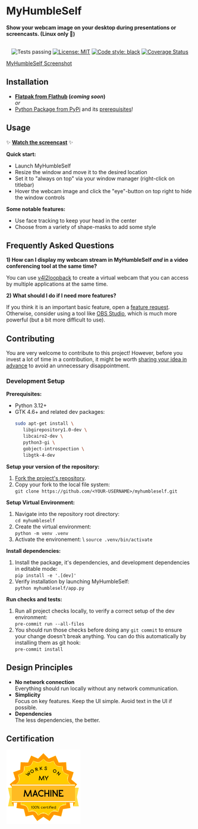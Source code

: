 # MyHumbleSelf

**Show your webcam image on your desktop during presentations or screencasts. (Linux
only 🐧)**

<p align="center"><br>
<img alt="Tests passing" src="https://github.com/dynobo/myhumbleself/workflows/Test/badge.svg">
<a href="https://github.com/dynobo/myhumbleself/blob/main/LICENSE"><img alt="License: MIT" src="https://img.shields.io/badge/License-GPL3-blue.svg"></a>
<a href="https://github.com/psf/black"><img alt="Code style: black" src="https://img.shields.io/badge/Code%20style-black-%23000000"></a>
<a href='https://coveralls.io/github/dynobo/myhumbleself'><img src='https://coveralls.io/repos/github/dynobo/myhumbleself/badge.svg' alt='Coverage Status' /></a>
</p>

[MyHumbleSelf Screenshot](https://raw.githubusercontent.com/dynobo/myhumbleself/main/resources/screenshot-00.png)

## Installation

- **[Flatpak from Flathub](https://flathub.org/apps/com.github.dynobo.myhumbleself)
  (_coming soon_)** \
  _or_
- [Python Package from PyPi](https://pypi.org/project/myhumbleself/) and its
  [prerequisites](#prerequisites)!

## Usage

✨
**[Watch the screencast](https://raw.githubusercontent.com/dynobo/myhumbleself/main/resources/screencast.webm)**
✨

**Quick start:**

- Launch MyHumbleSelf
- Resize the window and move it to the desired location
- Set it to "always on top" via your window manager (right-click on titlebar)
- Hover the webcam image and click the "eye"-button on top right to hide the window
  controls

**Some notable features:**

- Use face tracking to keep your head in the center
- Choose from a variety of shape-masks to add some style

## Frequently Asked Questions

**1) How can I display my webcam stream in MyHumbleSelf _and_ in a video conferencing
tool at the same time?**

You can use [v4l2loopback](https://github.com/umlaeute/v4l2loopback) to create a virtual
webcam that you can access by multiple applications at the same time.

**2) What should I do if I need more features?**

If you think it is an important basic feature, open a
[feature request](https://github.com/dynobo/myhumbleself/issues/new). Otherwise,
consider using a tool like [OBS Studio](https://obsproject.com/), which is much more
powerful (but a bit more difficult to use).

## Contributing

You are very welcome to contribute to this project! However, before you invest a lot of
time in a contribution, it might be worth
[sharing your idea in advance](https://github.com/dynobo/myhumbleself/issues) to avoid
an unnecessary disappointment.

### Development Setup

**Prerequisites:** <a name="prerequisites"></a>

- Python 3.12+
- GTK 4.6+ and related dev packages:
  ```sh
  sudo apt-get install \
     libgirepository1.0-dev \
     libcairo2-dev \
     python3-gi \
     gobject-introspection \
     libgtk-4-dev
  ```

**Setup your version of the repository:**

1. [Fork the project's repository](https://github.com/dynobo/myhumbleself/fork).
2. Copy your fork to the local file system: \
   `git clone https://github.com/<YOUR-USERNAME>/myhumbleself.git`

**Setup Virtual Environment:**

1. Navigate into the repository root directory: \
   `cd myhumbleself`
2. Create the virtual environment: \
   `python -m venv .venv`
3. Activate the environement: \ `source .venv/bin/activate`

**Install dependencies:**

1. Install the package, it's dependencies, and development dependencies in editable
   mode: \
   `pip install -e '.[dev]'`
2. Verify installation by launching MyHumbleSelf: \
   `python myhumbleself/app.py`

**Run checks and tests:**

1. Run all project checks locally, to verify a correct setup of the dev environment: \
   `pre-commit run --all-files`
2. You should run those checks before doing any `git commit` to ensure your change
   doesn't break anything. You can do this automatically by installing them as git hook:
   \
   `pre-commit install`

## Design Principles

- **No network connection**<br>Everything should run locally without any network
  communication.
- **Simplicity**<br>Focus on key features. Keep the UI simple. Avoid text in the UI if
  possible.
- **Dependencies**<br>The less dependencies, the better.

## Certification

![WOMM](https://raw.githubusercontent.com/dynobo/myhumbleself/main/resources/badge.png)
